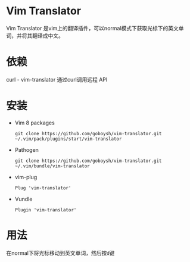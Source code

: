 # Vim Translator

Vim Translator 是vim上的翻译插件，可以normal模式下获取光标下的英文单词，并将其翻译成中文。

# 依赖

curl - vim-translator 通过curl调用远程 API

# 安装

* Vim 8 packages

    `git clone https://github.com/goboysh/vim-translator.git ~/.vim/pack/plugins/start/vim-translator`

* Pathogen

    `git clone https://github.com/goboysh/vim-translator.git ~/.vim/bundle/vim-translator`

* vim-plug

    `Plug 'vim-translator'`

* Vundle

    `Plugin 'vim-translator'`

# 用法

在normal下将光标移动到英文单词，然后按`d`键

